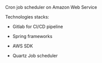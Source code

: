 Cron job scheduler on Amazon Web Service

Technologies stacks:

-   Gitlab for CI/CD pipeline

-   Spring frameworks

-   AWS SDK

-   Quartz Job scheduler
